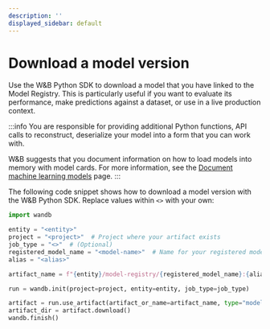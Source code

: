 ```yaml
---
description: ''
displayed_sidebar: default
---
```


# Download a model version

Use the W&B Python SDK to download a model that you have linked to the Model Registry. This is particularly useful if you want to evaluate its performance, make predictions against a dataset, or use in a live production context. 

:::info
You are responsible for providing additional Python functions, API calls to reconstruct, deserialize your model into a form that you can work with. 

W&B suggests that you document information on how to load models into memory with model cards. For more information, see the [Document machine learning models](./create-model-cards.md) page. 
:::

The following code snippet shows how to download a model version with the W&B Python SDK. Replace values within `<>` with your own:

```python
import wandb

entity = "<entity>"
project = "<project>"  # Project where your artifact exists
job_type = "<>"  # (Optional)
registered_model_name = "<model-name>"  # Name for your registered model
alias = "<alias>"

artifact_name = f"{entity}/model-registry/{registered_model_name}:{alias}"

run = wandb.init(project=project, entity=entity, job_type=job_type)

artifact = run.use_artifact(artifact_or_name=artifact_name, type="model")
artifact_dir = artifact.download()
wandb.finish()
```


